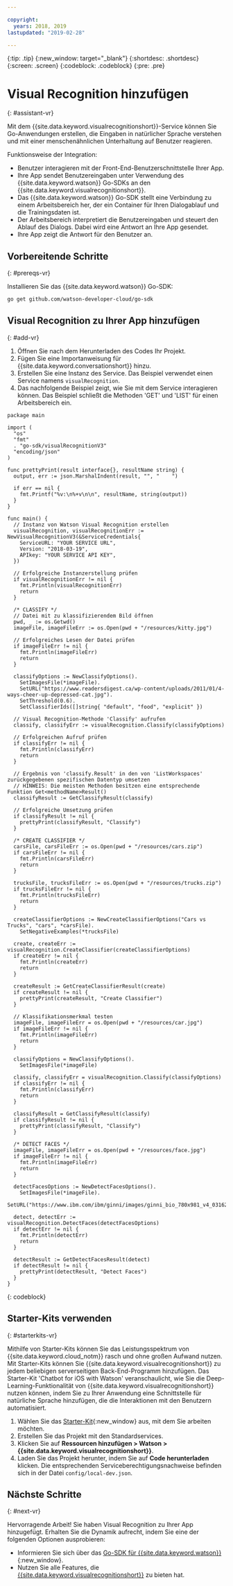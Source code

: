 ```yaml
---

copyright:
  years: 2018, 2019
lastupdated: "2019-02-28"

---
```


{:tip: .tip}
{:new_window: target="_blank"}
{:shortdesc: .shortdesc}
{:screen: .screen}
{:codeblock: .codeblock}
{:pre: .pre}

# Visual Recognition hinzufügen
{: #assistant-vr}

Mit dem {{site.data.keyword.visualrecognitionshort}}-Service können Sie Go-Anwendungen erstellen, die Eingaben in natürlicher Sprache verstehen und mit einer menschenähnlichen Unterhaltung auf Benutzer reagieren.

Funktionsweise der Integration:

* Benutzer interagieren mit der Front-End-Benutzerschnittstelle Ihrer App.
* Ihre App sendet Benutzereingaben unter Verwendung des {{site.data.keyword.watson}} Go-SDKs an den {{site.data.keyword.visualrecognitionshort}}.
* Das {{site.data.keyword.watson}} Go-SDK stellt eine Verbindung zu einem Arbeitsbereich her, der ein Container für Ihren Dialogablauf und die Trainingsdaten ist.
* Der Arbeitsbereich interpretiert die Benutzereingaben und steuert den Ablauf des Dialogs. Dabei wird eine Antwort an Ihre App gesendet.
* Ihre App zeigt die Antwort für den Benutzer an.

## Vorbereitende Schritte
{: #prereqs-vr}

Installieren Sie das {{site.data.keyword.watson}} Go-SDK:
```bash
go get github.com/watson-developer-cloud/go-sdk
```
## Visual Recognition zu Ihrer App hinzufügen
{: #add-vr}

1. Öffnen Sie nach dem Herunterladen des Codes Ihr Projekt. 
2. Fügen Sie eine Importanweisung für {{site.data.keyword.conversationshort}} hinzu.
3. Erstellen Sie eine Instanz des Service. Das Beispiel verwendet einen Service namens `visualRecognition`.
4. Das nachfolgende Beispiel zeigt, wie Sie mit dem Service interagieren können. Das Beispiel schließt die Methoden 'GET' und 'LIST' für einen Arbeitsbereich ein. 

```golang
package main

import (
  "os"
  "fmt"
  . "go-sdk/visualRecognitionV3"
  "encoding/json"
)

func prettyPrint(result interface{}, resultName string) {
  output, err := json.MarshalIndent(result, "", "    ")

  if err == nil {
    fmt.Printf("%v:\n%+v\n\n", resultName, string(output))
  }
}

func main() {
  // Instanz von Watson Visual Recognition erstellen
  visualRecognition, visualRecognitionErr := NewVisualRecognitionV3(&ServiceCredentials{
    ServiceURL: "YOUR SERVICE URL",
    Version: "2018-03-19",
    APIkey: "YOUR SERVICE API KEY",
  })

  // Erfolgreiche Instanzerstellung prüfen
  if visualRecognitionErr != nil {
    fmt.Println(visualRecognitionErr)
    return
  }

  /* CLASSIFY */
  // Datei mit zu klassifizierendem Bild öffnen
  pwd, _ := os.Getwd()
  imageFile, imageFileErr := os.Open(pwd + "/resources/kitty.jpg")

  // Erfolgreiches Lesen der Datei prüfen
  if imageFileErr != nil {
    fmt.Println(imageFileErr)
    return
  }

  classifyOptions := NewClassifyOptions().
    SetImagesFile(*imageFile).
    SetURL("https://www.readersdigest.ca/wp-content/uploads/2011/01/4-ways-cheer-up-depressed-cat.jpg").
    SetThreshold(0.6).
    SetClassifierIds([]string{ "default", "food", "explicit" })

  // Visual Recognition-Methode 'Classify' aufrufen
  classify, classifyErr := visualRecognition.Classify(classifyOptions)

  // Erfolgreichen Aufruf prüfen
  if classifyErr != nil {
    fmt.Println(classifyErr)
    return
  }

  // Ergebnis von 'classify.Result' in den von 'ListWorkspaces' zurückgegebenen spezifischen Datentyp umsetzen
  // HINWEIS: Die meisten Methoden besitzen eine entsprechende Funktion Get<methodName>Result()
  classifyResult := GetClassifyResult(classify)

  // Erfolgreiche Umsetzung prüfen
  if classifyResult != nil {
    prettyPrint(classifyResult, "Classify")
  }

  /* CREATE CLASSIFIER */
  carsFile, carsFileErr := os.Open(pwd + "/resources/cars.zip")
  if carsFileErr != nil {
    fmt.Println(carsFileErr)
    return
  }

  trucksFile, trucksFileErr := os.Open(pwd + "/resources/trucks.zip")
  if trucksFileErr != nil {
    fmt.Println(trucksFileErr)
    return
  }

  createClassifierOptions := NewCreateClassifierOptions("Cars vs Trucks", "cars", *carsFile).
    SetNegativeExamples(*trucksFile)

  create, createErr := visualRecognition.CreateClassifier(createClassifierOptions)
  if createErr != nil {
    fmt.Println(createErr)
    return
  }

  createResult := GetCreateClassifierResult(create)
  if createResult != nil {
    prettyPrint(createResult, "Create Classifier")
  }

  // Klassifikationsmerkmal testen
  imageFile, imageFileErr = os.Open(pwd + "/resources/car.jpg")
  if imageFileErr != nil {
    fmt.Println(imageFileErr)
    return
  }

  classifyOptions = NewClassifyOptions().
    SetImagesFile(*imageFile)

  classify, classifyErr = visualRecognition.Classify(classifyOptions)
  if classifyErr != nil {
    fmt.Println(classifyErr)
    return
  }

  classifyResult = GetClassifyResult(classify)
  if classifyResult != nil {
    prettyPrint(classifyResult, "Classify")
  }

  /* DETECT FACES */
  imageFile, imageFileErr = os.Open(pwd + "/resources/face.jpg")
  if imageFileErr != nil {
    fmt.Println(imageFileErr)
    return
  }

  detectFacesOptions := NewDetectFacesOptions().
    SetImagesFile(*imageFile).
    SetURL("https://www.ibm.com/ibm/ginni/images/ginni_bio_780x981_v4_03162016.jpg")

  detect, detectErr := visualRecognition.DetectFaces(detectFacesOptions)
  if detectErr != nil {
    fmt.Println(detectErr)
    return
  }

  detectResult := GetDetectFacesResult(detect)
  if detectResult != nil {
    prettyPrint(detectResult, "Detect Faces")
  }
}
```
{: codeblock}

## Starter-Kits verwenden
{: #starterkits-vr}

Mithilfe von Starter-Kits können Sie das Leistungsspektrum von {{site.data.keyword.cloud_notm}} rasch und ohne großen Aufwand nutzen. Mit Starter-Kits können Sie {{site.data.keyword.visualrecognitionshort}} zu jedem beliebigen serverseitigen Back-End-Programm hinzufügen. Das Starter-Kit 'Chatbot for iOS with Watson' veranschaulicht, wie Sie die Deep-Learning-Funktionalität von {{site.data.keyword.visualrecognitionshort}} nutzen können, indem Sie zu Ihrer Anwendung eine Schnittstelle für natürliche Sprache hinzufügen, die die Interaktionen mit den Benutzern automatisiert.

1. Wählen Sie das [Starter-Kit](https://cloud.ibm.com/developer/appledevelopment/starter-kits){:new_window} aus, mit dem Sie arbeiten möchten.
2. Erstellen Sie das Projekt mit den Standardservices.
3. Klicken Sie auf **Ressourcen hinzufügen > Watson > {{site.data.keyword.visualrecognitionshort}}**.
4. Laden Sie das Projekt herunter, indem Sie auf **Code herunterladen** klicken. Die entsprechenden Serviceberechtigungsnachweise befinden sich in der Datei `config/local-dev.json`.

## Nächste Schritte
{: #next-vr}

Hervorragende Arbeit! Sie haben Visual Recognition zu Ihrer App hinzugefügt. Erhalten Sie die Dynamik aufrecht, indem Sie eine der folgenden Optionen ausprobieren:
* Informieren Sie sich über das [Go-SDK für {{site.data.keyword.watson}}](https://github.com/watson-developer-cloud/go-sdk){:new_window}.
* Nutzen Sie alle Features, die [{{site.data.keyword.visualrecognitionshort}}](/docs/services/vr/index.html) zu bieten hat.
